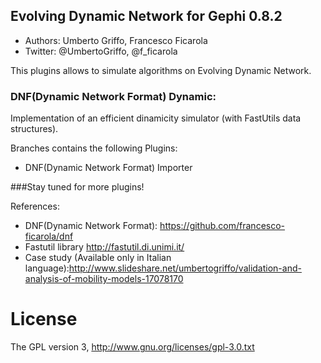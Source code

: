 ## Evolving Dynamic Network for Gephi 0.8.2
* Authors: Umberto Griffo, Francesco Ficarola
* Twitter: @UmbertoGriffo, @f_ficarola

This plugins allows to simulate algorithms on Evolving Dynamic Network.

### DNF(Dynamic Network Format) Dynamic:
Implementation of an efficient dinamicity simulator (with FastUtils data structures).

Branches contains the following Plugins:
* DNF(Dynamic Network Format) Importer

###Stay tuned for more plugins!

References:
* DNF(Dynamic Network Format): https://github.com/francesco-ficarola/dnf
* Fastutil library http://fastutil.di.unimi.it/
* Case study (Available only in Italian language):http://www.slideshare.net/umbertogriffo/validation-and-analysis-of-mobility-models-17078170

# License
The GPL version 3, http://www.gnu.org/licenses/gpl-3.0.txt
